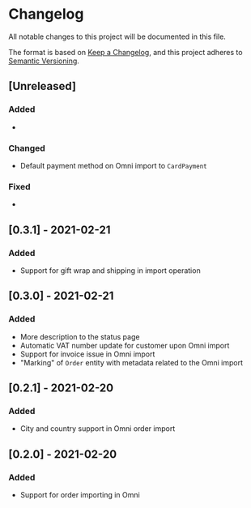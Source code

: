 # Changelog

All notable changes to this project will be documented in this file.

The format is based on [Keep a Changelog](https://keepachangelog.com/en/1.0.0/),
and this project adheres to [Semantic Versioning](https://semver.org/spec/v2.0.0.html).

## [Unreleased]

### Added

*

### Changed

* Default payment method on Omni import to `CardPayment`

### Fixed

*

## [0.3.1] - 2021-02-21

### Added

* Support for gift wrap and shipping in import operation

## [0.3.0] - 2021-02-21

### Added

* More description to the status page
* Automatic VAT number update for customer upon Omni import
* Support for invoice issue in Omni import
* "Marking" of `Order` entity with metadata related to the Omni import

## [0.2.1] - 2021-02-20

### Added

* City and country support in Omni order import

## [0.2.0] - 2021-02-20

### Added

* Support for order importing in Omni
